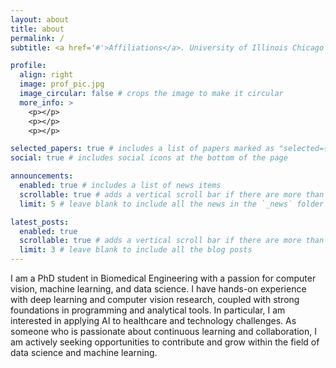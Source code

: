 ```yaml
---
layout: about
title: about
permalink: /
subtitle: <a href='#'>Affiliations</a>. University of Illinois Chicago (UIC), Chicago, IL, USA

profile:
  align: right
  image: prof_pic.jpg
  image_circular: false # crops the image to make it circular
  more_info: >
    <p></p>
    <p></p>
    <p></p>

selected_papers: true # includes a list of papers marked as "selected={true}"
social: true # includes social icons at the bottom of the page

announcements:
  enabled: true # includes a list of news items
  scrollable: true # adds a vertical scroll bar if there are more than 3 news items
  limit: 5 # leave blank to include all the news in the `_news` folder

latest_posts:
  enabled: true
  scrollable: true # adds a vertical scroll bar if there are more than 3 new posts items
  limit: 3 # leave blank to include all the blog posts
---
```


I am a PhD student in Biomedical Engineering with a passion for computer vision, machine learning, and data science. 
I have hands-on experience with deep learning and computer vision research, coupled with strong foundations in programming and analytical tools. In particular, I am interested in applying AI to healthcare and technology challenges. 
As someone who is passionate about continuous learning and collaboration, I am actively seeking opportunities to contribute and grow within the field of data science and machine learning.
